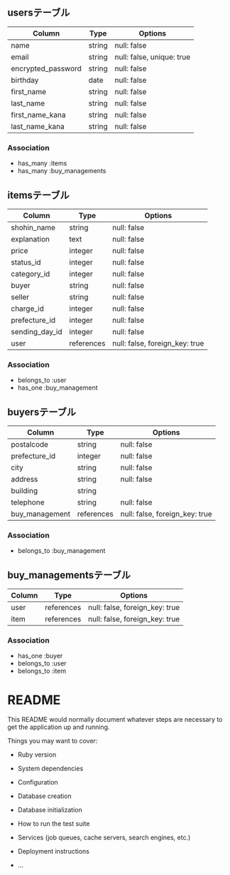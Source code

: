 ## usersテーブル

|Column|Type|Options|
|------|----|-------|
| name               | string | null: false |
| email              | string | null: false, unique: true|
| encrypted_password | string | null: false |
| birthday           | date   | null: false |
| first_name         | string | null: false |
| last_name          | string | null: false |
| first_name_kana    | string | null: false |
| last_name_kana     | string | null: false |

### Association
- has_many :items
- has_many :buy_managements

## itemsテーブル

|Column|Type|Options|
|------|----|-------|
| shohin_name         | string     | null: false |
| explanation         | text       | null: false |
| price               | integer    | null: false |
| status_id           | integer    | null: false |
| category_id         | integer    | null: false |
| buyer               | string     | null: false |
| seller              | string     | null: false |
| charge_id           | integer    | null: false |
| prefecture_id       | integer    | null: false |
| sending_day_id      | integer    | null: false |
| user                | references | null: false, foreign_key: true |

### Association
- belongs_to :user
- has_one :buy_management

## buyersテーブル

|Column|Type|Options|
|------|----|-------|
| postalcode         | string     | null: false |
| prefecture_id      | integer    | null: false |
| city               | string     | null: false |
| address            | string     | null: false |
| building           | string     |
| telephone          | string     | null: false |
| buy_management     | references | null: false, foreign_key: true |

### Association
- belongs_to :buy_management

## buy_managementsテーブル

|Column|Type|Options|
|------|----|-------|
| user               | references | null: false, foreign_key: true |
| item               | references | null: false, foreign_key: true |

### Association
- has_one :buyer
- belongs_to :user
- belongs_to :item

# README

This README would normally document whatever steps are necessary to get the
application up and running.

Things you may want to cover:

* Ruby version

* System dependencies

* Configuration

* Database creation

* Database initialization

* How to run the test suite

* Services (job queues, cache servers, search engines, etc.)

* Deployment instructions

* ...
